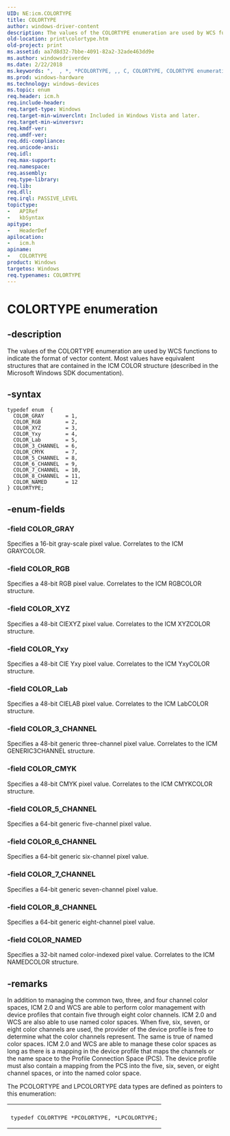 ```yaml
---
UID: NE:icm.COLORTYPE
title: COLORTYPE
author: windows-driver-content
description: The values of the COLORTYPE enumeration are used by WCS functions to indicate the format of vector content. Most values have equivalent structures that are contained in the ICM COLOR structure (described in the Microsoft Windows SDK documentation).
old-location: print\colortype.htm
old-project: print
ms.assetid: aa7d8d32-7bbe-4091-82a2-32ade463dd9e
ms.author: windowsdriverdev
ms.date: 2/22/2018
ms.keywords: ",  , *, *PCOLORTYPE, ,, C, COLORTYPE, COLORTYPE enumeration [Print Devices], COLOR_3_CHANNEL, COLOR_5_CHANNEL, COLOR_6_CHANNEL, COLOR_7_CHANNEL, COLOR_8_CHANNEL, COLOR_CMYK, COLOR_GRAY, COLOR_Lab, COLOR_NAMED, COLOR_RGB, COLOR_XYZ, COLOR_Yxy, E, L, O, P, R, T, Y, colorfnc_95cb2087-57a1-4d10-87b0-d90cd4da2f57.xml, icm/COLORTYPE, icm/COLOR_3_CHANNEL, icm/COLOR_5_CHANNEL, icm/COLOR_6_CHANNEL, icm/COLOR_7_CHANNEL, icm/COLOR_8_CHANNEL, icm/COLOR_CMYK, icm/COLOR_GRAY, icm/COLOR_Lab, icm/COLOR_NAMED, icm/COLOR_RGB, icm/COLOR_XYZ, icm/COLOR_Yxy, print.colortype"
ms.prod: windows-hardware
ms.technology: windows-devices
ms.topic: enum
req.header: icm.h
req.include-header: 
req.target-type: Windows
req.target-min-winverclnt: Included in Windows Vista and later.
req.target-min-winversvr: 
req.kmdf-ver: 
req.umdf-ver: 
req.ddi-compliance: 
req.unicode-ansi: 
req.idl: 
req.max-support: 
req.namespace: 
req.assembly: 
req.type-library: 
req.lib: 
req.dll: 
req.irql: PASSIVE_LEVEL
topictype:
-	APIRef
-	kbSyntax
apitype:
-	HeaderDef
apilocation:
-	icm.h
apiname:
-	COLORTYPE
product: Windows
targetos: Windows
req.typenames: COLORTYPE
---
```


# COLORTYPE enumeration


## -description


The values of the COLORTYPE enumeration are used by WCS functions to indicate the format of vector content. Most values have equivalent structures that are contained in the ICM COLOR structure (described in the Microsoft Windows SDK documentation).


## -syntax


````
typedef enum  { 
  COLOR_GRAY       = 1,
  COLOR_RGB        = 2,
  COLOR_XYZ        = 3,
  COLOR_Yxy        = 4,
  COLOR_Lab        = 5,
  COLOR_3_CHANNEL  = 6,
  COLOR_CMYK       = 7,
  COLOR_5_CHANNEL  = 8,
  COLOR_6_CHANNEL  = 9,
  COLOR_7_CHANNEL  = 10,
  COLOR_8_CHANNEL  = 11,
  COLOR_NAMED      = 12
} COLORTYPE;
````


## -enum-fields




### -field COLOR_GRAY

Specifies a 16-bit gray-scale pixel value. Correlates to the ICM GRAYCOLOR.


### -field COLOR_RGB

Specifies a 48-bit RGB pixel value. Correlates to the ICM RGBCOLOR structure.


### -field COLOR_XYZ

Specifies a 48-bit CIEXYZ pixel value. Correlates to the ICM XYZCOLOR structure.


### -field COLOR_Yxy

Specifies a 48-bit CIE Yxy pixel value. Correlates to the ICM YxyCOLOR structure.


### -field COLOR_Lab

Specifies a 48-bit CIELAB pixel value. Correlates to the ICM LabCOLOR structure.


### -field COLOR_3_CHANNEL

Specifies a 48-bit generic three-channel pixel value. Correlates to the ICM GENERIC3CHANNEL structure.


### -field COLOR_CMYK

Specifies a 48-bit CMYK pixel value. Correlates to the ICM CMYKCOLOR structure.


### -field COLOR_5_CHANNEL

Specifies a 64-bit generic five-channel pixel value.


### -field COLOR_6_CHANNEL

Specifies a 64-bit generic six-channel pixel value.


### -field COLOR_7_CHANNEL

Specifies a 64-bit generic seven-channel pixel value.


### -field COLOR_8_CHANNEL

Specifies a 64-bit generic eight-channel pixel value.


### -field COLOR_NAMED

Specifies a 32-bit named color-indexed pixel value. Correlates to the ICM NAMEDCOLOR structure.


## -remarks



In addition to managing the common two, three, and four channel color spaces, ICM 2.0 and WCS are able to perform color management with device profiles that contain five through eight color channels. ICM 2.0 and WCS are also able to use named color spaces. When five, six, seven, or eight color channels are used, the provider of the device profile is free to determine what the color channels represent. The same is true of named color spaces. ICM 2.0 and WCS are able to manage these color spaces as long as there is a mapping in the device profile that maps the channels or the name space to the Profile Connection Space (PCS). The device profile must also contain a mapping from the PCS into the five, six, seven, or eight channel spaces, or into the named color space.

The PCOLORTYPE and LPCOLORTYPE data types are defined as pointers to this enumeration:

<div class="code"><span codelanguage=""><table>
<tr>
<th></th>
</tr>
<tr>
<td>
<pre>typedef COLORTYPE *PCOLORTYPE, *LPCOLORTYPE;</pre>
</td>
</tr>
</table></span></div>


